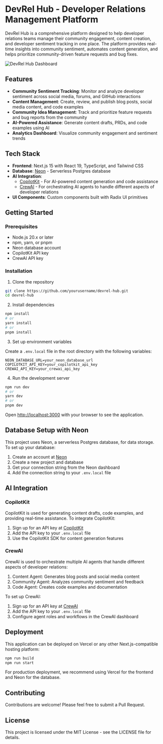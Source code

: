 # DevRel Hub - Developer Relations Management Platform

DevRel Hub is a comprehensive platform designed to help developer relations teams manage their community engagement, content creation, and developer sentiment tracking in one place. The platform provides real-time insights into community sentiment, automates content generation, and helps prioritize community-driven feature requests and bug fixes.

![DevRel Hub Dashboard](https://placeholder.com/dashboard-preview.png)

## Features

- **Community Sentiment Tracking**: Monitor and analyze developer sentiment across social media, forums, and GitHub interactions
- **Content Management**: Create, review, and publish blog posts, social media content, and code examples
- **Community Idea Management**: Track and prioritize feature requests and bug reports from the community
- **AI-Powered Assistance**: Generate content drafts, PRDs, and code examples using AI
- **Analytics Dashboard**: Visualize community engagement and sentiment trends

## Tech Stack

- **Frontend**: Next.js 15 with React 19, TypeScript, and Tailwind CSS
- **Database**: [Neon](https://neon.tech) - Serverless Postgres database
- **AI Integration**: 
  - [CopilotKit](https://www.copilotkit.ai/) - For AI-powered content generation and code assistance
  - [CrewAI](https://www.crewai.io/) - For orchestrating AI agents to handle different aspects of developer relations
- **UI Components**: Custom components built with Radix UI primitives

## Getting Started

### Prerequisites

- Node.js 20.x or later
- npm, yarn, or pnpm
- Neon database account
- CopilotKit API key
- CrewAI API key

### Installation

1. Clone the repository

```bash
git clone https://github.com/yourusername/devrel-hub.git
cd devrel-hub
```

2. Install dependencies

```bash
npm install
# or
yarn install
# or
pnpm install
```

3. Set up environment variables

Create a `.env.local` file in the root directory with the following variables:

```
NEON_DATABASE_URL=your_neon_database_url
COPILOTKIT_API_KEY=your_copilotkit_api_key
CREWAI_API_KEY=your_crewai_api_key
```

4. Run the development server

```bash
npm run dev
# or
yarn dev
# or
pnpm dev
```

Open [http://localhost:3000](http://localhost:3000) with your browser to see the application.

## Database Setup with Neon

This project uses Neon, a serverless Postgres database, for data storage. To set up your database:

1. Create an account at [Neon](https://neon.tech)
2. Create a new project and database
3. Get your connection string from the Neon dashboard
4. Add the connection string to your `.env.local` file

## AI Integration

### CopilotKit

CopilotKit is used for generating content drafts, code examples, and providing real-time assistance. To integrate CopilotKit:

1. Sign up for an API key at [CopilotKit](https://www.copilotkit.ai/)
2. Add the API key to your `.env.local` file
3. Use the CopilotKit SDK for content generation features

### CrewAI

CrewAI is used to orchestrate multiple AI agents that handle different aspects of developer relations:

1. Content Agent: Generates blog posts and social media content
2. Community Agent: Analyzes community sentiment and feedback
3. Code Agent: Creates code examples and documentation

To set up CrewAI:

1. Sign up for an API key at [CrewAI](https://www.crewai.io/)
2. Add the API key to your `.env.local` file
3. Configure agent roles and workflows in the CrewAI dashboard

## Deployment

This application can be deployed on Vercel or any other Next.js-compatible hosting platform:

```bash
npm run build
npm run start
```

For production deployment, we recommend using Vercel for the frontend and Neon for the database.

## Contributing

Contributions are welcome! Please feel free to submit a Pull Request.

## License

This project is licensed under the MIT License - see the LICENSE file for details.
